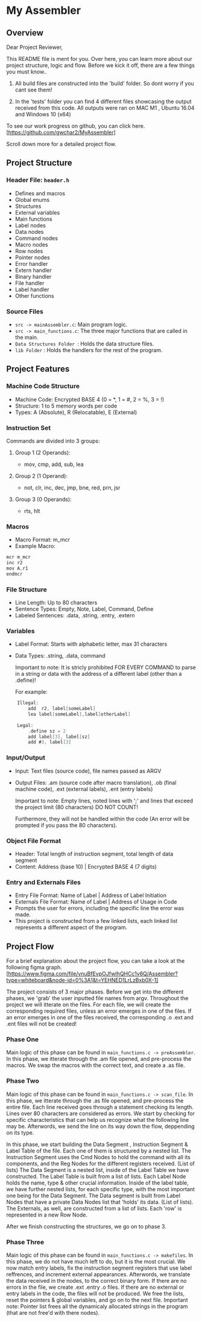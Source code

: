# My Assembler

## Overview
Dear Project Reviewer,

This README file is ment for you.
Over here, you can learn more about our project structure, logic and flow.
Before we kick it off, there are a few things you must know..

1) All build files are constructed into the 'build' folder. So dont worry if you cant see them!

2) In the 'tests' folder you can find 4 different files showcasing the output received from this code.
    All outputs were ran on MAC M1 , Ubuntu 16.04 and Windows 10 (x64)

To see our work progress on github, you can click here.
[https://github.com/gwchar2/MyAssembler]

Scroll down more for a detailed project flow.

## Project Structure

### Header File: `header.h`

- Defines and macros
- Global enums
- Structures
- External variables
- Main functions
- Label nodes
- Data nodes
- Command nodes
- Macro nodes
- Row nodes
- Pointer nodes
- Error handler
- Extern handler
- Binary handler
- File handler
- Label handler
- Other functions

### Source Files

- `src -> mainAssembler.c`: Main program logic.
- `src -> main_functions.c`: The three major functions that are called in the main.
- `Data Structures Folder `: Holds the data structure files.
- `lib Folder` : Holds the handlers for the rest of the program.


## Project Features
### Machine Code Structure

- Machine Code: Encrypted BASE 4 (0 = *, 1 = #, 2 = %, 3 = !)
- Structure: 1 to 5 memory words per code
- Types: A (Absolute), R (Relocatable), E (External)

### Instruction Set

Commands are divided into 3 groups:

1. Group 1 (2 Operands):
   - mov, cmp, add, sub, lea

2. Group 2 (1 Operand):
   - not, clr, inc, dec, jmp, bne, red, prn, jsr

3. Group 3 (0 Operands):
   - rts, hlt

### Macros

- Macro Format: m_mcr
- Example Macro:
```c
mcr m_mcr
inc r2
mov A,r1
endmcr
```

### File Structure

- Line Length: Up to 80 characters
- Sentence Types: Empty, Note, Label, Command, Define
- Labeled Sentences: .data, .string, .entry, .extern

### Variables

- Label Format: Starts with alphabetic letter, max 31 characters
- Data Types: .string, .data, command
  
  Important to note:
  It is stricly prohibited FOR EVERY COMMAND to parse in a string or data with the address of a different label (other than a .define)!

   For example:

```c
    Illegal:
        add  r2, label[someLabel]
        lea label[someLabel],label[otherLabel]
        
    Legal:
        .define sz = 2
        add label[3], label[sz]
        add #3, label[3]
```

### Input/Output

- Input: Text files (source code), file names passed as ARGV
- Output Files: .am (source code after macro translation), .ob (final machine code), .ext (external labels), .ent (entry labels)
  
  Important to note:
  Empty lines, noted lines with ';' and lines that exceed the project limit (80 characters) DO NOT COUNT!

  Furthermore, they will not be handled within the code (An error will be prompted if you pass the 80 characters).



### Object File Format

- Header: Total length of instruction segment, total length of data segment
- Content: Address (base 10) | Encrypted BASE 4 (7 digits)

### Entry and Externals Files

- Entry File Format: Name of Label | Address of Label Initiation
- Externals File Format: Name of Label | Address of Usage in Code
- Prompts the user for errors, including the specific line the error was made. 
- This project is constructed from a few linked lists, each linked list represents a different aspect of the program.


## Project Flow
For a brief explanation about the project flow, you can take a look at the following figma graph.
[https://www.figma.com/file/vnuBfEvpOJfwIhQHCc1v6Q/Assembler?type=whiteboard&node-id=0%3A1&t=YEHNED1LrLzBxb0X-1]

The project consists of 3 major phases.
Before we get into the different phases, we 'grab' the user inputted file names from argv.
Throughout the project we will itterate on the files. For each file, we will create the corresponding required files, unless an error emerges in one of the files.
If an error emerges in one of the files received, the corresponding .o .ext and .ent files will not be created!

### Phase One
Main logic of this phase can be found in `main_functions.c -> preAssembler`.
In this phase, we itterate through the .am file opened, and pre-process the macros. 
We swap the macros with the correct text, and create a .as file.

### Phase Two
Main logic of this phase can be found in `main_functions.c -> scan_file`.
In this phase, we itterate through the .as file opened, and pre-process the entire file.
Each line received goes through a statement checking its length. Lines over 80 characters are considered as errors.
We start by checking for specific characteristics that can help us recognize what the following line may be.
Afterwords, we send the line on its way down the flow, deppending on its type.

In this phase, we start building the Data Segment , Instruction Segment & Label Table of the file.
Each one of them is structured by a nested list.
The Instruction Segment uses the Cmd Nodes to hold the command with all its components, and the Reg Nodes for the different registers received. (List of lists)
The Data Segment is a nested list, inside of the Label Table we have constructed.
The Label Table is built from a list of lists. Each Label Node holds the name, type & other crucial information.
Inside of the label table, we have further nested lists, for each specific type, with the most important one being for the Data Segment.
The Data segment is built from Label Nodes that have a private Data Nodes list that 'holds' its data. (List of lists).
The Externals, as well, are constructed from a list of lists. Each 'row' is represented in a new Row Node.

After we finish constructing the structures, we go on to phase 3.

### Phase Three
Main logic of this phase can be found in `main_functions.c -> makefiles`.
In this phase, we do not have much left to do, but it is the most crucial.
We now match entry labels, fix the instruction segment registers that use label reffrences, and increment external appearances.
Afterwords, we translate the data received in the nodes, to the correct binary form.
If there are no errors in the file, we create .ext .entry .o files. If there are no external or entry labels in the code, the files will not be produced.
We free the lists, reset the pointers & global variables, and go on to the next file.
Important note: Pointer list frees all the dynamicaly allocated strings in the program (that are not free'd with there nodes).
